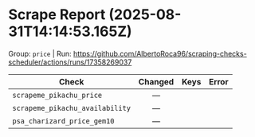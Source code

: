 # Scrape Report (2025-08-31T14:14:53.165Z)

Group: `price`  |  Run: https://github.com/AlbertoRoca96/scraping-checks-scheduler/actions/runs/17358269037

| Check | Changed | Keys | Error |
|---|:---:|:--|:--|
| `scrapeme_pikachu_price` | — |  |  |
| `scrapeme_pikachu_availability` | — |  |  |
| `psa_charizard_price_gem10` | — |  |  |
